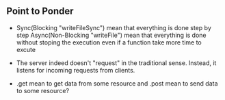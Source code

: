 ## Point to Ponder

- Sync(Blocking "writeFileSync") mean that everything is done step by step
Async(Non-Blocking "writeFile") mean that everything is done without stoping the execution even if a function take more time to excute

- The server indeed doesn't "request" in the traditional sense. Instead, it listens for incoming requests from clients.

- .get mean to get data from some resource and .post mean to send data to some resource?